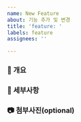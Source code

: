 ```yaml
---
name: New Feature
about: 기능 추가 및 변경
title: 'feature: '
labels: feature
assignees: ''

---
```


### 📘 개요

### 📗 세부사항

### 📷 첨부사진(optional)
